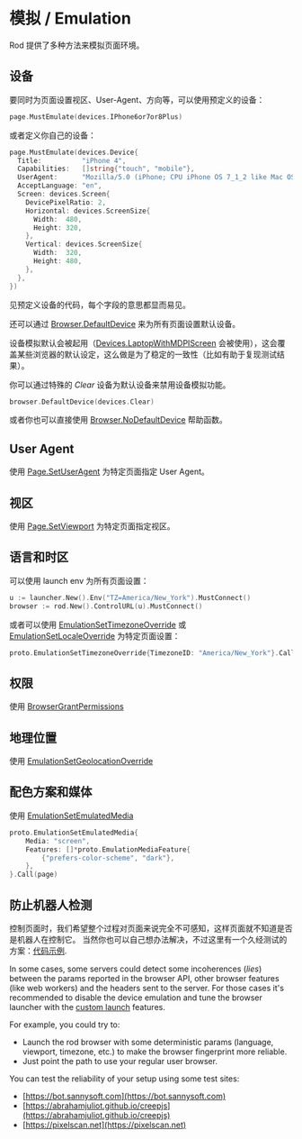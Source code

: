 # 模拟 / Emulation

Rod 提供了多种方法来模拟页面环境。

## 设备

要同时为页面设置视区、User-Agent、方向等，可以使用预定义的设备：

```go
page.MustEmulate(devices.IPhone6or7or8Plus)
```

或者定义你自己的设备：

```go
page.MustEmulate(devices.Device{
  Title:          "iPhone 4",
  Capabilities:   []string{"touch", "mobile"},
  UserAgent:      "Mozilla/5.0 (iPhone; CPU iPhone OS 7_1_2 like Mac OS X)",
  AcceptLanguage: "en",
  Screen: devices.Screen{
    DevicePixelRatio: 2,
    Horizontal: devices.ScreenSize{
      Width:  480,
      Height: 320,
    },
    Vertical: devices.ScreenSize{
      Width:  320,
      Height: 480,
    },
  },
})
```

见预定义设备的代码，每个字段的意思都显而易见。

还可以通过 [Browser.DefaultDevice](https://pkg.go.dev/github.com/go-rod/rod#Browser.DefaultDevice) 来为所有页面设置默认设备。

设备模拟默认会被起用（[Devices.LaptopWithMDPIScreen](https://github.com/go-rod/rod/blob/bc44c39c9b4352c15d00bef6f6a1071205d2c388/lib/devices/list.go#L616) 会被使用），这会覆盖某些浏览器的默认设定，这么做是为了稳定的一致性（比如有助于复现测试结果）。

你可以通过特殊的 _Clear_ 设备为默认设备来禁用设备模拟功能。

```go
browser.DefaultDevice(devices.Clear)
```

或者你也可以直接使用 [Browser.NoDefaultDevice](https://pkg.go.dev/github.com/go-rod/rod#Browser.NoDefaultDevice) 帮助函数。

## User Agent

使用 [Page.SetUserAgent](https://pkg.go.dev/github.com/go-rod/rod#Page.SetUserAgent) 为特定页面指定 User Agent。

## 视区

使用 [Page.SetViewport](https://pkg.go.dev/github.com/go-rod/rod#Page.SetViewport) 为特定页面指定视区。

## 语言和时区

可以使用 launch env 为所有页面设置：

```go
u := launcher.New().Env("TZ=America/New_York").MustConnect()
browser := rod.New().ControlURL(u).MustConnect()
```

或者可以使用 [EmulationSetTimezoneOverride](https://pkg.go.dev/github.com/go-rod/rod/lib/proto#EmulationSetTimezoneOverride) 或 [EmulationSetLocaleOverride](https://pkg.go.dev/github.com/go-rod/rod/lib/proto#EmulationSetLocaleOverride) 为特定页面设置：

```go
proto.EmulationSetTimezoneOverride{TimezoneID: "America/New_York"}.Call(page)
```

## 权限

使用 [BrowserGrantPermissions](https://pkg.go.dev/github.com/go-rod/rod/lib/proto#BrowserGrantPermissions)

## 地理位置

使用 [EmulationSetGeolocationOverride](https://pkg.go.dev/github.com/go-rod/rod/lib/proto#EmulationSetGeolocationOverride)

## 配色方案和媒体

使用 [EmulationSetEmulatedMedia](https://pkg.go.dev/github.com/go-rod/rod/lib/proto#EmulationSetEmulatedMedia)

```go
proto.EmulationSetEmulatedMedia{
    Media: "screen",
    Features: []*proto.EmulationMediaFeature{
        {"prefers-color-scheme", "dark"},
    },
}.Call(page)
```

## 防止机器人检测

控制页面时，我们希望整个过程对页面来说完全不可感知，这样页面就不知道是否是机器人在控制它。 当然你也可以自己想办法解决，不过这里有一个久经测试的方案：[代码示例](https://github.com/go-rod/stealth/blob/master/examples_test.go).

In some cases, some servers could detect some incoherences (_lies_) between the params reported in the browser API, other browser features (like web workers) and the headers sent to the server. For those cases it's recommended to disable the device emulation and tune the browser launcher with the [custom launch](custom-launch.md) features.

For example, you could try to:

- Launch the rod browser with some deterministic params (language, viewport, timezone, etc.) to make the browser fingerprint more reliable.
- Just point the path to use your regular user browser.

You can test the reliability of your setup using some test sites:

- [https://bot.sannysoft.com](https://bot.sannysoft.com)
- [https://abrahamjuliot.github.io/creepjs](https://abrahamjuliot.github.io/creepjs)
- [https://pixelscan.net](https://pixelscan.net)
